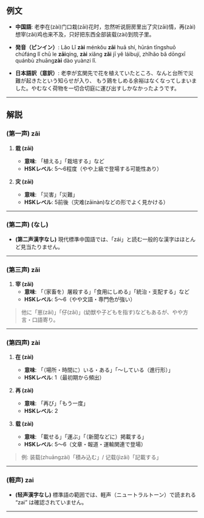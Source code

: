 ## 例文

* **中国語**:
  老李在(zài)门口栽(zāi)花时，忽然听说厨房里出了灾(zāi)情，再(zài)想宰(zǎi)鸡也来不及，只好把东西全部装载(zài)到院子里。

* **発音（ピンイン）**:
  Lǎo Lǐ **zài** ménkǒu **zāi** huā shí, hūrán tīngshuō chúfáng lǐ chū le **zāi**qíng,
  **zài** xiǎng **zǎi** jī yě láibují,
  zhǐhǎo bǎ dōngxī quánbù zhuāng**zài** dào yuànzi lǐ.

* **日本語訳（意訳）**:
  老李が玄関先で花を植えていたところ、なんと台所で災難が起きたという知らせが入り、
  もう鶏をしめる余裕はなくなってしまいました。やむなく荷物を一切合切庭に運び出すしかなかったようです。

---

## 解説
### (第一声) zāi
1. **栽 (zāi)**
   - **意味**: 「植える」「栽培する」など
   - **HSKレベル**: 5〜6程度（やや上級で登場する可能性あり）

2. **灾 (zāi)**
   - **意味**: 「災害」「災難」
   - **HSKレベル**: 5前後（灾难(zāinàn)などの形でよく見かける）

---

### (第二声) (なし)
- **(第二声漢字なし)**
  現代標準中国語では、「zái」と読む一般的な漢字はほとんど見当たりません。

---

### (第三声) zǎi

1. **宰 (zǎi)**
   - **意味**: 「（家畜を）屠殺する」「食用にしめる」「統治・支配する」など
   - **HSKレベル**: 5〜6（やや文語・専門色が強い）

> 他に「崽(zǎi)」「仔(zǎi)」(幼獣や子どもを指す)などもあるが、やや方言・口語寄り。

---

### (第四声) zài

1. **在 (zài)**
   - **意味**: 「（場所・時間に）いる・ある」「〜している（進行形）」
   - **HSKレベル**: 1（最初期から頻出）

2. **再 (zài)**
   - **意味**: 「再び」「もう一度」
   - **HSKレベル**: 2

3. **载 (zài)**
   - **意味**: 「載せる」「運ぶ」「（新聞などに）掲載する」
   - **HSKレベル**: 5〜6（文章・報道・運輸関連で登場）

> 例: 装载(zhuāngzài)「積み込む」/ 记载(jìzǎi)「記載する」

---

### (軽声) zai
- **(轻声漢字なし)**
  標準語の範囲では、軽声（ニュートラルトーン）で読まれる “zai” は確認されていません。

---
